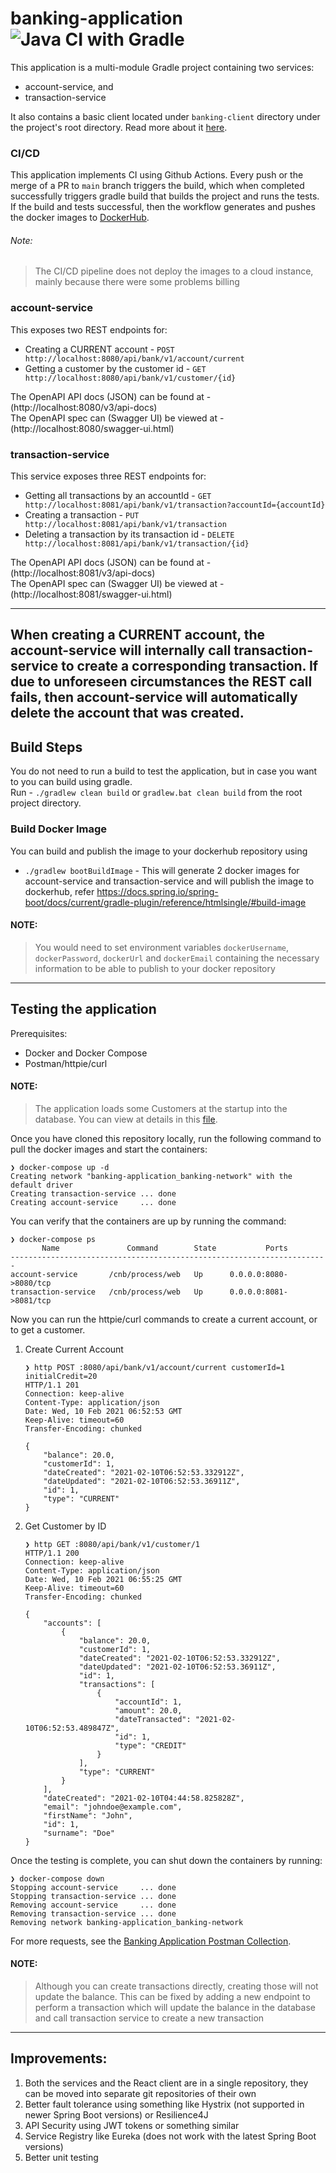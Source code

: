 # banking-application ![Java CI with Gradle](https://github.com/nikhilvibhav/banking-application/workflows/Java%20CI%20with%20Gradle/badge.svg)

This application is a multi-module Gradle project containing two services:

- account-service, and
- transaction-service

It also contains a basic client located under `banking-client` directory under the project's root directory. Read more
about it [here](banking-client/README.md).

### CI/CD

This application implements CI using Github Actions. Every push or the merge of a PR to `main` branch triggers the
build, which when completed successfully triggers gradle build that builds the project and runs the tests. If the build
and tests successful, then the workflow generates and pushes the docker images
to [DockerHub](https://hub.docker.com/u/nikhilvibhav).

###### Note:

> The CI/CD pipeline does not deploy the images to a cloud instance, mainly because there were some problems billing

### account-service

This exposes two REST endpoints for:

- Creating a CURRENT account - `POST http://localhost:8080/api/bank/v1/account/current`
- Getting a customer by the customer id - `GET http://localhost:8080/api/bank/v1/customer/{id}`

The OpenAPI API docs (JSON) can be found at - (http://localhost:8080/v3/api-docs) \
The OpenAPI spec can (Swagger UI) be viewed at - (http://localhost:8080/swagger-ui.html)

### transaction-service

This service exposes three REST endpoints for:

- Getting all transactions by an accountId - `GET http://localhost:8081/api/bank/v1/transaction?accountId={accountId}`
- Creating a transaction - `PUT http://localhost:8081/api/bank/v1/transaction`
- Deleting a transaction by its transaction id - `DELETE http://localhost:8081/api/bank/v1/transaction/{id}`

The OpenAPI API docs (JSON) can be found at - (http://localhost:8081/v3/api-docs) \
The OpenAPI spec can (Swagger UI) be viewed at - (http://localhost:8081/swagger-ui.html)

---

When creating a CURRENT account, the account-service will internally call transaction-service to create a corresponding
transaction. If due to unforeseen circumstances the REST call fails, then account-service will automatically delete the
account that was created.
---

## Build Steps

You do not need to run a build to test the application, but in case you want to you can build using gradle. \
Run - `./gradlew clean build` or `gradlew.bat clean build` from the root project directory.

### Build Docker Image

You can build and publish the image to your dockerhub repository using

- `./gradlew bootBuildImage` - This will generate 2 docker images for account-service and transaction-service and will
  publish the image to dockerhub,
  refer <https://docs.spring.io/spring-boot/docs/current/gradle-plugin/reference/htmlsingle/#build-image>

#### NOTE:

> You would need to set environment variables `dockerUsername`, `dockerPassword`, `dockerUrl` and `dockerEmail` containing the necessary information to be able to publish to your docker repository

---

## Testing the application

Prerequisites:

- Docker and Docker Compose
- Postman/httpie/curl

#### NOTE:

> The application loads some Customers at the startup into the database. You can view at details in this [file](account-service/src/main/resources/data.sql).

Once you have cloned this repository locally, run the following command to pull the docker images and start the
containers:

```
❯ docker-compose up -d
Creating network "banking-application_banking-network" with the default driver
Creating transaction-service ... done
Creating account-service     ... done
```

You can verify that the containers are up by running the command:

```
❯ docker-compose ps
       Name               Command        State           Ports
-----------------------------------------------------------------------
account-service       /cnb/process/web   Up      0.0.0.0:8080->8080/tcp
transaction-service   /cnb/process/web   Up      0.0.0.0:8081->8081/tcp
```

Now you can run the httpie/curl commands to create a current account, or to get a customer.

1. Create Current Account
    ```
    ❯ http POST :8080/api/bank/v1/account/current customerId=1 initialCredit=20
    HTTP/1.1 201
    Connection: keep-alive
    Content-Type: application/json
    Date: Wed, 10 Feb 2021 06:52:53 GMT
    Keep-Alive: timeout=60
    Transfer-Encoding: chunked
    
    {
        "balance": 20.0,
        "customerId": 1,
        "dateCreated": "2021-02-10T06:52:53.332912Z",
        "dateUpdated": "2021-02-10T06:52:53.36911Z",
        "id": 1,
        "type": "CURRENT"
    }
    ```

2. Get Customer by ID
    ```
    ❯ http GET :8080/api/bank/v1/customer/1
    HTTP/1.1 200
    Connection: keep-alive
    Content-Type: application/json
    Date: Wed, 10 Feb 2021 06:55:25 GMT
    Keep-Alive: timeout=60
    Transfer-Encoding: chunked
    
    {
        "accounts": [
            {
                "balance": 20.0,
                "customerId": 1,
                "dateCreated": "2021-02-10T06:52:53.332912Z",
                "dateUpdated": "2021-02-10T06:52:53.36911Z",
                "id": 1,
                "transactions": [
                    {
                        "accountId": 1,
                        "amount": 20.0,
                        "dateTransacted": "2021-02-10T06:52:53.489847Z",
                        "id": 1,
                        "type": "CREDIT"
                    }
                ],
                "type": "CURRENT"
            }
        ],
        "dateCreated": "2021-02-10T04:44:58.825828Z",
        "email": "johndoe@example.com",
        "firstName": "John",
        "id": 1,
        "surname": "Doe"
    }
    ```

Once the testing is complete, you can shut down the containers by running:

```
❯ docker-compose down
Stopping account-service     ... done
Stopping transaction-service ... done
Removing account-service     ... done
Removing transaction-service ... done
Removing network banking-application_banking-network
```

For more requests, see
the [Banking Application Postman Collection](postman/Banking%20Application.postman_collection.json).

#### NOTE:

> Although you can create transactions directly, creating those will not update the balance. This can be fixed by adding a new endpoint to perform a transaction which will update the balance in the database and call transaction service to create a new transaction

---

## Improvements:

1. Both the services and the React client are in a single repository, they can be moved into separate git repositories
   of their own
2. Better fault tolerance using something like Hystrix (not supported in newer Spring Boot versions) or Resilience4J
3. API Security using JWT tokens or something similar
4. Service Registry like Eureka (does not work with the latest Spring Boot versions)
5. Better unit testing
